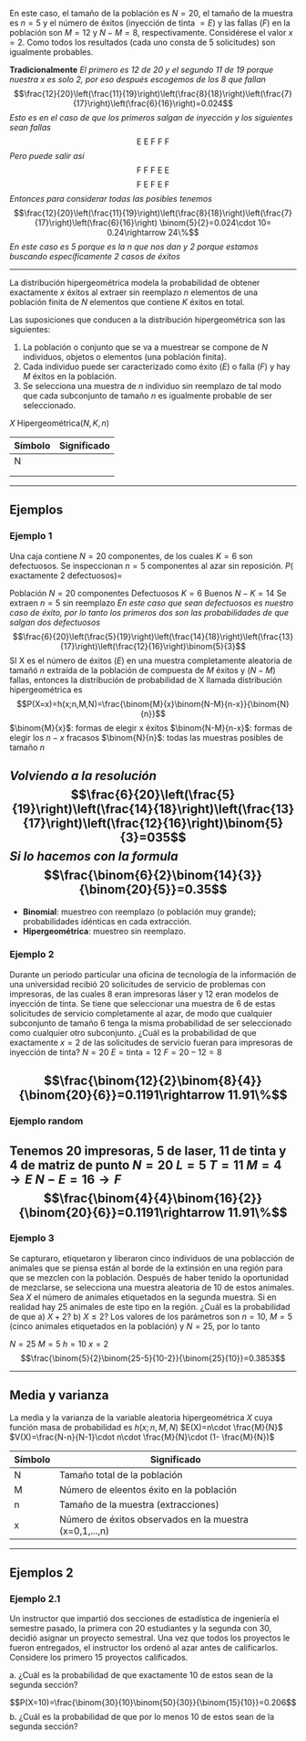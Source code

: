 En este caso, el tamaño de la población es $N=20$, el tamaño de la muestra es $n=5$ y el número de éxitos (inyección de tinta $=E$) y las fallas ($F$) en la población son $M=12$ y $N-M=8$, respectivamente. Considérese el valor $x=2$. Como todos los resultados (cada uno consta de 5 solicitudes) son igualmente probables.

**Tradicionalmente**
*El primero es 12 de 20 y el segundo 11 de 19 porque nuestra x es solo 2, por eso después escogemos de los 8 que fallan*
$$\frac{12}{20}\left(\frac{11}{19}\right)\left(\frac{8}{18}\right)\left(\frac{7}{17}\right)\left(\frac{6}{16}\right)=0.024$$
*Esto es en el caso de que los primeros salgan de inyección y los siguientes sean fallas*
$$\text{E E F F F}$$
*Pero puede salir así*
$$\text{F F F E E}$$
$$\text{F E F E F}$$
*Entonces para considerar todas las posibles tenemos*
$$\frac{12}{20}\left(\frac{11}{19}\right)\left(\frac{8}{18}\right)\left(\frac{7}{17}\right)\left(\frac{6}{16}\right) \binom{5}{2}=0.024\cdot 10= 0.24\rightarrow 24\%$$
*En este caso es 5 porque es la n que nos dan y 2 porque estamos buscando específicamente 2 casos de éxitos*

---
La distribución hipergeométrica modela la probabilidad de obtener exactamente $x$ éxitos al extraer sin reemplazo $n$ elementos de una población finita de $N$ elementos que contiene $K$ éxitos en total.

Las suposiciones que conducen a la distribución hipergeométrica son las siguientes:
1. La población o conjunto que se va a muestrear se compone de $N$ individuos, objetos o elementos (una población finita).
2. Cada individuo puede ser caracterizado como éxito ($E$) o falla ($F$) y hay $M$ éxitos en la población.
3. Se selecciona una muestra de $n$ individuo sin reemplazo de tal modo que cada subconjunto de tamaño $n$ es igualmente probable de ser seleccionado.

$X ~ \text{Hipergeométrica}(N,K,n)$


| Símbolo | Significado |
| ------- | ----------- |
| N       |             |
|         |             |
|         |             |

---
## Ejemplos
### Ejemplo 1
Una caja contiene $N=20$ componentes, de los cuales $K=6$ son defectuosos. Se inspeccionan $n=5$ componentes al azar sin reposición.
$P(\text{ exactamente 2 defectuosos})=$

Población $N=20$ componentes
Defectuosos $K=6$
Buenos $N-K=14$
Se extraen $n=5$ sin reemplazo
*En este caso que sean defectuosos es nuestro caso de éxito, por lo tanto los primeros dos son las probabilidades de que salgan dos defectuosos*
$$\frac{6}{20}\left(\frac{5}{19}\right)\left(\frac{14}{18}\right)\left(\frac{13}{17}\right)\left(\frac{12}{16}\right)\binom{5}{3}$$
SI X es el número de éxitos ($E$) en una muestra completamente aleatoria de tamañó $n$ extraída de la población de compuesta de $M$ éxitos y ($N-M$) fallas, entonces la distribución de probabilidad de X llamada distribución hipergeométrica es
$$P(X=x)=h(x;n,M,N)=\frac{\binom{M}{x}\binom{N-M}{n-x}}{\binom{N}{n}}$$$\binom{M}{x}$: formas de elegir x éxitos
$\binom{N-M}{n-x}$: formas de elegir los $n-x$ fracasos
$\binom{N}{n}$: todas las muestras posibles de tamaño $n$

*Volviendo a la resolución*
$$\frac{6}{20}\left(\frac{5}{19}\right)\left(\frac{14}{18}\right)\left(\frac{13}{17}\right)\left(\frac{12}{16}\right)\binom{5}{3}=035$$
*Si lo hacemos con la formula*
$$\frac{\binom{6}{2}\binom{14}{3}}{\binom{20}{5}}=0.35$$
---
- **Binomial**: muestreo con reemplazo (o población muy grande); probabilidades idénticas en cada extracción.
- **Hipergeométrica**: muestreo sin reemplazo.
### Ejemplo 2

Durante un periodo particular una oficina de tecnología de la información de una universidad recibió 20 solicitudes de servicio de problemas con impresoras, de las cuales 8 eran impresoras láser y 12 eran modelos de inyección de tinta. Se tiene que seleccionar una muestra de 6 de estas solicitudes de servicio completamente al azar, de modo que cualquier subconjunto de tamaño 6 tenga la misma probabilidad de ser seleccionado como cualquier otro subconjunto. ¿Cuál es la probabilidad de que exactamente $x=2$ de las solicitudes de servicio fueran para impresoras de inyección de tinta?
$N=20$
$E= \text{tinta}=12$
$F=20-12=8$

$$\frac{\binom{12}{2}\binom{8}{4}}{\binom{20}{6}}=0.1191\rightarrow 11.91\%$$
---
### Ejemplo random

Tenemos 20 impresoras, 5 de laser, 11 de tinta y 4 de matriz de punto
$N=20$
$L=5$
$T=11$
$M=4\rightarrow E$
$N-E=16 \rightarrow F$
$$\frac{\binom{4}{4}\binom{16}{2}}{\binom{20}{6}}=0.1191\rightarrow 11.91\%$$
--- 
### Ejemplo 3
Se capturaro, etiquetaron y liberaron cinco individuos de una poblacción de animales que se piensa están al borde de la extinsión en una región para que se mezclen con la población. Después de haber tenido la oportunidad de mezclarse, se selecciona una muestra aleatoria de 10 de estos animales. Sea $X$ el número de animales etiquetados en la segunda muestra. Si en realidad hay 25 animales de este tipo en la región. ¿Cuál es la probabilidad de que
a) $X+2$?
b) $X\leq 2$?
Los valores de los parámetros son $n=10$, $M=5$ (cinco animales etiquetados en la población) y $N=25$, por lo tanto

$N=25$
$M=5$
$h=10$
$x=2$
$$\frac{\binom{5}{2}\binom{25-5}{10-2}}{\binom{25}{10}}=0.3853$$

---
## Media y varianza

La media y la varianza de la variable aleatoria hipergeométrica $X$ cuya función masa de probabilidad es 
$h(x;n,M,N)$
$E(X)=n\cdot \frac{M}{N}$
$V(X)=\frac{N-n}{N-1}\cdot n\cdot \frac{M}{N}\cdot (1- \frac{M}{N})$

| Símbolo | Significado                                             |
| ------- | ------------------------------------------------------- |
| N       | Tamaño total de la población                            |
| M       | Número de eleentos éxito en la población                |
| n       | Tamaño de la muestra (extracciones)                     |
| x       | Número de éxitos observados en la muestra (x=0,1,...,n) |

--- 
## Ejemplos 2
### Ejemplo 2.1
Un instructor que impartió dos secciones de estadística de ingeniería el semestre pasado, la primera con 20 estudiantes y la segunda con 30, decidió asignar un proyecto semestral.
Una vez que todos los proyectos le fueron entregados, el instructor los ordenó al azar antes de calificarlos. Considere los primero 15 proyectos calificados.

a. ¿Cuál es la probabilidad de que exactamente 10 de estos sean de la segunda sección?

$$P(X=10)=\frac{\binom{30}{10}\binom{50}{30}}{\binom{15}{10}}=0.206$$
b. ¿Cuál es la probabilidad de que por lo menos 10 de estos sean de la segunda sección?